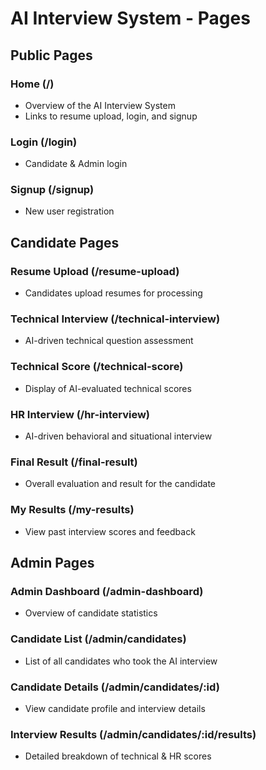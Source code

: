 # AI Interview System - Pages  

## **Public Pages**  
### **Home (/)**  
- Overview of the AI Interview System  
- Links to resume upload, login, and signup  

### **Login (/login)**  
- Candidate & Admin login  

### **Signup (/signup)**  
- New user registration  

## **Candidate Pages**  
### **Resume Upload (/resume-upload)**  
- Candidates upload resumes for processing  

### **Technical Interview (/technical-interview)**  
- AI-driven technical question assessment  

### **Technical Score (/technical-score)**  
- Display of AI-evaluated technical scores  

### **HR Interview (/hr-interview)**  
- AI-driven behavioral and situational interview  

### **Final Result (/final-result)**  
- Overall evaluation and result for the candidate  

### **My Results (/my-results)**  
- View past interview scores and feedback  

## **Admin Pages**  
### **Admin Dashboard (/admin-dashboard)**  
- Overview of candidate statistics  

### **Candidate List (/admin/candidates)**  
- List of all candidates who took the AI interview  

### **Candidate Details (/admin/candidates/:id)**  
- View candidate profile and interview details  

### **Interview Results (/admin/candidates/:id/results)**  
- Detailed breakdown of technical & HR scores  
